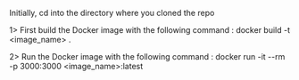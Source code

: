 Initially, cd into the directory where you cloned the repo

1> First build the Docker image with the following command :
	docker build -t <image_name> .

2> Run the Docker image with the following command :
	docker run -it --rm -p 3000:3000 <image_name>:latest
